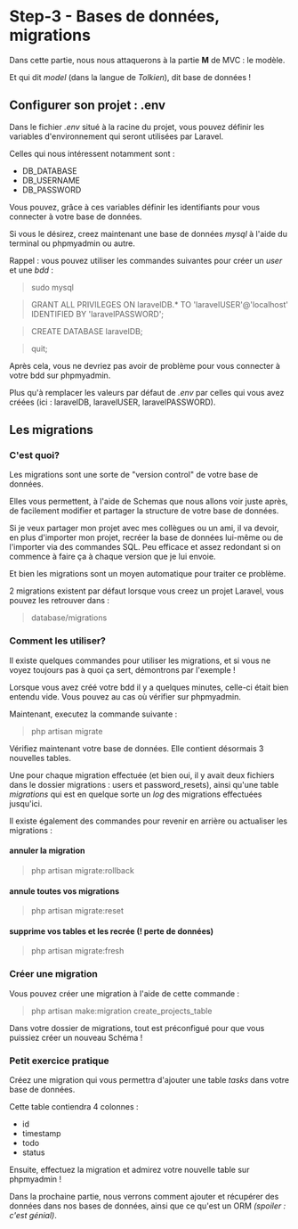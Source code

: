 # Step-3 - Bases de données, migrations

Dans cette partie, nous nous attaquerons à la partie **M** de MVC : le modèle.

Et qui dit _model_ (dans la langue de _Tolkien_), dit base de données !

## Configurer son projet : .env

Dans le fichier _.env_ situé à la racine du projet, vous pouvez définir les variables d'environnement qui seront utilisées par Laravel.

Celles qui nous intéressent notamment sont :
- DB_DATABASE
- DB_USERNAME
- DB_PASSWORD

Vous pouvez, grâce à ces variables définir les identifiants pour vous connecter à votre base de données.

Si vous le désirez, creez maintenant une base de données _mysql_ à l'aide du terminal ou phpmyadmin ou autre.

Rappel : vous pouvez utiliser les commandes suivantes pour créer un _user_ et une _bdd_ :

> sudo mysql

> GRANT ALL PRIVILEGES ON laravelDB.* TO 'laravelUSER'@'localhost' IDENTIFIED BY 'laravelPASSWORD';

> CREATE DATABASE laravelDB;

> quit;

Après cela, vous ne devriez pas avoir de problème pour vous connecter à votre bdd sur phpmyadmin. 

Plus qu'à remplacer les valeurs par défaut de _.env_ par celles qui vous avez créées (ici : laravelDB, laravelUSER, laravelPASSWORD).

## Les migrations

### C'est quoi?

Les migrations sont une sorte de "version control" de votre base de données.

Elles vous permettent, à l'aide de Schemas que nous allons voir juste après, de facilement modifier et partager la structure de votre base de données.

Si je veux partager mon projet avec mes collègues ou un ami, il va devoir, en plus d'importer mon projet, recréer la base de données lui-même ou de l'importer via des commandes SQL. Peu efficace et assez redondant si on commence à faire ça à chaque version que je lui envoie.

Et bien les migrations sont un moyen automatique pour traiter ce problème.

2 migrations existent par défaut lorsque vous creez un projet Laravel, vous pouvez les retrouver dans :

> database/migrations

### Comment les utiliser?

Il existe quelques commandes pour utiliser les migrations, et si vous ne voyez toujours pas à quoi ça sert, démontrons par l'exemple !

Lorsque vous avez créé votre bdd il y a quelques minutes, celle-ci était bien entendu vide. Vous pouvez au cas où vérifier sur phpmyadmin.

Maintenant, executez la commande suivante :

> php artisan migrate

Vérifiez maintenant votre base de données. Elle contient désormais 3 nouvelles tables.

Une pour chaque migration effectuée (et bien oui, il y avait deux fichiers dans le dossier migrations : users et password_resets), ainsi qu'une table _migrations_ qui est en quelque sorte un _log_ des migrations effectuées jusqu'ici.

Il existe également des commandes pour revenir en arrière ou actualiser les migrations :

#### annuler la migration
> php artisan migrate:rollback
#### annule toutes vos migrations
> php artisan migrate:reset
#### supprime vos tables et les recrée (! perte de données)
> php artisan migrate:fresh

### Créer une migration

Vous pouvez créer une migration à l'aide de cette commande :

> php artisan make:migration create_projects_table

Dans votre dossier de migrations, tout est préconfigué pour que vous puissiez créer un nouveau Schéma !

### Petit exercice pratique 

Créez une migration qui vous permettra d'ajouter une table _tasks_ dans votre base de données.

Cette table contiendra 4 colonnes :
- id
- timestamp
- todo
- status

Ensuite, effectuez la migration et admirez votre nouvelle table sur phpmyadmin !

Dans la prochaine partie, nous verrons comment ajouter et récupérer des données dans nos bases de données, ainsi que ce qu'est un ORM _(spoiler : c'est génial)_.